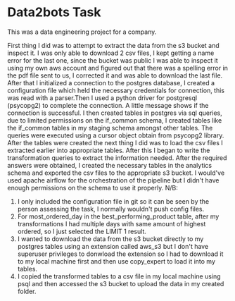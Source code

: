 # Data2bots Task
This was a data engineering project for a company.

First thing I did was to attempt to extract the data from the s3 bucket and inspect it. I was only able to download 2 csv files, I kept getting a name error for the last one, since the bucket was public I was able to inspect it using my own aws account and figured out that there was a spelling error in the pdf file sent to us, I corrected it and was able to download the last file.
After that I initialized a connection to the postgres database, I created a configuration file which held the necessary credentials for connection, this was read with a parser.Then I used a python driver for postgresql (psycopg2) to complete the connection. A little message shows if the connection is successful. I then created tables in postgres via sql queries, due to limited permissions on the if_common schema, I created tables like the if_common tables in my staging schema amongst other tables. The queries were executed using a cursor object obtain from psycopg2 library. After the tables were created the next thing I did was to load the csv files I extracted earlier into appropriate tables. After this I began to write the transformation queries to extract the information needed. After the required answers were obtained, I created the necessary tables in the analytics schema and exported the csv files to the appropriate s3 bucket.
I would've used apache airflow for the orchestration of the pipeline but I didn't have enough permissions on the schema to use it properly.
N/B: 
1. I only included the configuration file in git so it can be seen by the person assessing the task, I normally wouldn't push config files.
2. For most_ordered_day in the best_performing_product table, after my transformations I had multiple days with same amount of highest ordered, so I just selected the LIMIT 1 result.
3. I wanted to download the data from the s3 bucket directly to my postgres tables using an extension called aws_s3 but I don't have superuser privileges to donwload the extension so I had to download it to my local machine first and then use copy_expert to load it into my tables.
4. I copied the transformed tables to a csv file in my local machine using psql and then accessed the s3 bucket to upload the data in my created folder.
